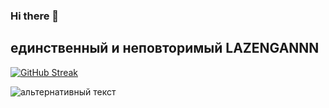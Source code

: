 ### Hi there 👋
<h2>единственный и неповторимый LAZENGANNN</h2>

[![GitHub Streak](https://github-readme-streak-stats.herokuapp.com/?user=LAZENGANNN)](https://git.io/streak-stats)

<img src="https://www.google.com/imgres?imgurl=https%3A%2F%2Fi.redd.it%2F8rgj4diek7ha1.jpg&tbnid=TU0GZlure71qPM&vet=12ahUKEwic4dityZeGAxVUk_0HHT4EDk8QMygDegQIARBV..i&imgrefurl=https%3A%2F%2Fwww.reddit.com%2Fr%2FHatsuVault%2Fcomments%2F10y2hkc%2Fmake_a_hatsu_for_maxwell_cat%2F&docid=Eb7KM0G0ItO56M&w=1920&h=1080&q=maxwell%20cat&ved=2ahUKEwic4dityZeGAxVUk_0HHT4EDk8QMygDegQIARBV" alt="альтернативный текст">



<!--
**LAZENGANNN/LAZENGANNN** is a ✨ _special_ ✨ repository because its `README.md` (this file) appears on your GitHub profile.

Here are some ideas to get you started:

- 🔭 I’m currently working on ...
- 🌱 I’m currently learning ...
- 👯 I’m looking to collaborate on ...
- 🤔 I’m looking for help with ...
- 💬 Ask me about ...
- 📫 How to reach me: ...
- 😄 Pronouns: ...
- ⚡ Fun fact: ...
-->
